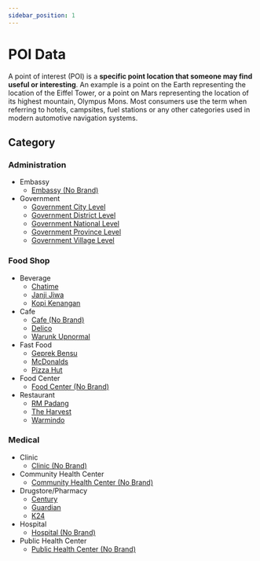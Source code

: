 ```yaml
---
sidebar_position: 1
---
```


# POI Data

A point of interest (POI) is a **specific point location that someone may find useful or interesting**. An example is a point on the Earth representing the location of the Eiffel Tower, or a point on Mars representing the location of its highest mountain, Olympus Mons. Most consumers use the term when referring to hotels, campsites, fuel stations or any other categories used in modern automotive navigation systems.

## Category

### Administration
- Embassy 
  - [Embassy (No Brand)](http://localhost:3000/docs/POI/administration/embassy/create-a-document)
- Government
  - [Government City Level](http://localhost:3000/docs/POI/administration/government/create-a-document)
  - [Government District Level](http://localhost:3000/docs/POI/administration/government/1)
  - [Government National Level](http://localhost:3000/docs/POI/administration/government/2)
  - [Government Province Level](http://localhost:3000/docs/POI/administration/government/3)
  - [Government Village Level](http://localhost:3000/docs/POI/administration/government/4)
### Food Shop
- Beverage
  - [Chatime](http://localhost:3000/docs/POI/food-shop/beverage/create-a-document)
  - [Janji Jiwa](http://localhost:3000/docs/POI/food-shop/beverage/1)
  - [Kopi Kenangan](http://localhost:3000/docs/POI/food-shop/beverage/2)
- Cafe
  - [Cafe (No Brand)](http://localhost:3000/docs/POI/food-shop/cafe/1)
  - [Delico](http://localhost:3000/docs/POI/food-shop/cafe/create-a-document)
  - [Warunk Upnormal](http://localhost:3000/docs/POI/food-shop/cafe/2)
- Fast Food
  - [Geprek Bensu](http://localhost:3000/docs/POI/food-shop/fast-food/1)
  - [McDonalds](http://localhost:3000/docs/POI/food-shop/fast-food/create-a-document)
  - [Pizza Hut](http://localhost:3000/docs/POI/food-shop/fast-food/2)
- Food Center
  - [Food Center (No Brand)](http://localhost:3000/docs/POI/food-shop/food-center/create-a-document)
- Restaurant
  - [RM Padang](http://localhost:3000/docs/POI/food-shop/restaurant/1)
  - [The Harvest](http://localhost:3000/docs/POI/food-shop/restaurant/2)
  - [Warmindo](http://localhost:3000/docs/POI/food-shop/restaurant/create-a-document)
### Medical
- Clinic
  - [Clinic (No Brand)](http://localhost:3000/docs/POI/medical/clinic/create-a-document)
- Community Health Center
  - [Community Health Center (No Brand)](http://localhost:3000/docs/POI/medical/community-health-center/create-a-document)
- Drugstore/Pharmacy
  - [Century](http://localhost:3000/docs/POI/medical/drugstore-pharmacy/create-a-document)
  - [Guardian](http://localhost:3000/docs/POI/medical/drugstore-pharmacy/2)
  - [K24](http://localhost:3000/docs/POI/medical/drugstore-pharmacy/3)
- Hospital
  - [Hospital (No Brand)](http://localhost:3000/docs/POI/medical/hospital/create-a-document)
- Public Health Center
  - [Public Health Center (No Brand)](http://localhost:3000/docs/POI/medical/public-health-center/create-a-document)